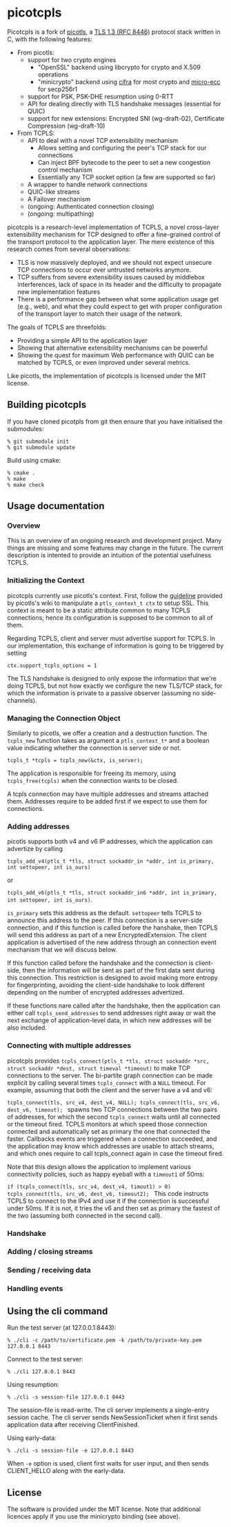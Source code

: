 picotcpls
===

Picotcpls is a fork of [picotls](https://github.com/h2o/picotls), a  [TLS 1.3 (RFC 8446)](https://tools.ietf.org/html/rfc8446) protocol stack written in C, with the following features:

* From picotls:
  * support for two crypto engines
    * "OpenSSL" backend using libcrypto for crypto and X.509 operations
    * "minicrypto" backend using [cifra](https://github.com/ctz/cifra) for most crypto and [micro-ecc](https://github.com/kmackay/micro-ecc) for secp256r1
  * support for PSK, PSK-DHE resumption using 0-RTT
  * API for dealing directly with TLS handshake messages (essential for QUIC)
  * support for new extensions: Encrypted SNI (wg-draft-02), Certificate Compression (wg-draft-10)
* From TCPLS:
  * API to deal with a novel TCP extensibility mechanism
    * Allows setting and configuring the peer's TCP stack for our
      connections
    * Can inject BPF bytecode to the peer to set a new congestion
      control mechanism
    * Essentially any TCP socket option (a few are supported so far)
  * A wrapper to handle network connections
  * QUIC-like streams
  * A Failover mechanism
  * (ongoing: Authenticated connection closing)
  * (ongoing: multipathing)


picotcpls is a research-level implementation of TCPLS, a novel
cross-layer extensibility mechanism for TCP designed to offer a
fine-grained control of the transport protocol to the application layer.
The mere existence of this research comes from several observations:

* TLS is now massively deployed, and we should not expect unsecure TCP
  connections to occur over untrusted networks anymore.
* TCP suffers from severe extensibility issues caused by middlebox
  interferences, lack of space in its header and the difficulty to
  propagate new implementation features
* There is a performance gap between what some application usage get
  (e.g., web), and what they could expect to get with proper
  configuration of the transport layer to match their usage of the
  network.

The goals of TCPLS are threefolds:

* Providing a simple API to the application layer
* Showing that alternative extensibility mechanisms can be powerful
* Showing the quest for maximum Web performance with QUIC can be matched by
  TCPLS, or even improved under several metrics.

Like picotls, the implementation of picotcpls is licensed under the MIT license.


Building picotcpls
---

If you have cloned picotpls from git then ensure that you have initialised the submodules:
```
% git submodule init
% git submodule update
```

Build using cmake:
```
% cmake .
% make
% make check
```

Usage documentation
---

### Overview

This is an overview of an ongoing research and development project. Many
things are missing and some features may change in the future. The
current description is intented to provide an intuition of the potential usefulness
TCPLS.

### Initializing the Context

picotcpls currently use picotls's context. First, follow the
[guideline](https://github.com/h2o/picotls/wiki/Using-picotls#initializing-the-context)
provided by picotls's wiki to manipulate a `ptls_context_t ctx` to setup
SSL. This context is meant to be a static attribute common to many TCPLS
connections; hence its configuration is supposed to be common to all of
them.

Regarding TCPLS, client and server must advertise support for TCPLS. In
our implementation, this exchange of information is going to be
triggered by setting  

`ctx.support_tcpls_options = 1`  

The TLS handshake is designed to only expose the information that we're
doing TCPLS, but not how exactly we configure the new TLS/TCP stack, for
which the information is private to a passive observer (assuming no
side-channels).  

### Managing the Connection Object

Similarly to picotls, we offer a creation and a destruction function.
The `tcpls_new` function takes as argument a `ptls_context_t*` and a
boolean value indicating whether the connection is server side or not.  

`tcpls_t *tcpls = tcpls_new(&ctx, is_server);`  

The application is responsible for freeing its memory, using
`tcpls_free(tcpls)` when the connection wants to be closed.  

A tcpls connection may have multiple addresses and streams attached
them. Addresses require to be added first if we expect to use them for
connections.  

### Adding addresses

picotls supports both v4 and v6 IP addresses, which the application can
advertize by calling   

`tcpls_add_v4(ptls_t *tls, struct sockaddr_in
*addr, int is_primary, int settopeer, int is_ours)`  

or  

`tcpls_add_v6(ptls_t *tls, struct sockaddr_in6 *addr, int is_primary,
int settopeer, int is_ours)`.  

`is_primary` sets this address as the default. `settopeer` tells TCPLS
to announce this address to the peer. If this connection is a
server-side connection, and if this function is called before the
hanshake, then TCPLS will send this address as part of a new
EncryptedExtension. The client application is advertised of the new
address through an connection event mechanism that we will discuss below.  

If this function called before the handshake and the connection is
client-side, then the information will be sent as part of the first data
sent during this connection. This restriction is designed to avoid
making more entropy for fingerprinting, avoiding the client-side handshake to look
different depending on the number of encrypted addresses advertized.  

If these functions nare called after the handshake, then the application
can either call `tcpls_send_addresses` to send addresses right away or
wait the next exchange of application-level data, in which new addresses
will be also included.

### Connecting with multiple addresses

picotcpls provides `tcpls_connect(ptls_t *tls, struct sockaddr *src,
struct sockaddr *dest, struct timeval *timeout)` to make TCP connections
to the server. The bi-partite graph connection can be made explicit by
calling several times `tcpls_connect` with a `NULL` timeout. For
example, assuming that both the client and the server have a v4 and v6:  

`tcpls_connect(tls, src_v4, dest_v4, NULL);
 tcpls_connect(tls, src_v6, dest_v6, timeout);
`
spawns two TCP connections between the two pairs of addresses, for which
the second `tcpls_connect` waits until all connected or the timeout
fired. TCPLS monitors at which speed those connection connected and
automatically set as primary the one that connected the faster.
Callbacks events are triggered when a connection succeeded, and the
application may know which addresses are usable to attach streams, and
which ones require to call tcpls_connect again in case the timeout fired.

Note that this design allows the application to implement various
connectivity policies, such as happy eyeball with a `timeout1` of 50ms:

`if (tcpls_connect(tls, src_v4, dest_v4, timout1) > 0)
   tcpls_connect(tls, src_v6, dest_v6, timeout2);
`
This code instructs TCPLS to connect to the IPv4 and use it if the
connection is successful under 50ms. If it is not, it tries the v6 and
then set as primary the fastest of the two (assuming both connected in
the second call).


### Handshake

### Adding / closing streams

### Sending / receiving data

### Handling events

Using the cli command
---

Run the test server (at 127.0.0.1:8443):
```
% ./cli -c /path/to/certificate.pem -k /path/to/private-key.pem  127.0.0.1 8443
```

Connect to the test server:
```
% ./cli 127.0.0.1 8443
```

Using resumption:
```
% ./cli -s session-file 127.0.0.1 8443
```
The session-file is read-write.
The cli server implements a single-entry session cache.
The cli server sends NewSessionTicket when it first sends application data after receiving ClientFinished.

Using early-data:
```
% ./cli -s session-file -e 127.0.0.1 8443
```
When `-e` option is used, client first waits for user input, and then sends CLIENT_HELLO along with the early-data.

License
---

The software is provided under the MIT license.
Note that additional licences apply if you use the minicrypto binding (see above).
